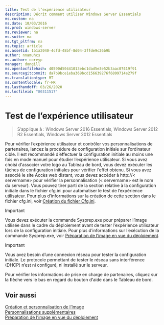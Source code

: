 ```yaml
---
title: Test de l’expérience utilisateur
description: Décrit comment utiliser Windows Server Essentials
ms.custom: na
ms.date: 10/03/2016
ms.prod: windows-server
ms.reviewer: na
ms.suite: na
ms.tgt_pltfrm: na
ms.topic: article
ms.assetid: 1b1a2040-4cfd-48bf-8d04-3ffde9c26b9b
author: nnamuhcs
ms.author: coreyp
manager: dongill
ms.openlocfilehash: 40590d50441013ebc1dad5e3e52b3aac07419f91
ms.sourcegitcommit: da7b9bce1eba369bcd156639276f6899714e279f
ms.translationtype: MT
ms.contentlocale: fr-FR
ms.lasthandoff: 03/26/2020
ms.locfileid: "80311517"
---
```

# <a name="testing-the-customer-experience"></a>Test de l’expérience utilisateur

>S’applique à : Windows Server 2016 Essentials, Windows Server 2012 R2 Essentials, Windows Server 2012 Essentials

Pour vérifier l’expérience utilisateur et contrôler vos personnalisations de partenaires, lancez la procédure de configuration initiale sur l’ordinateur cible. Il est recommandé d’effectuer la configuration initiale au moins une fois en mode manuel pour étudier l’expérience utilisateur. Si vous avez choisi d'associer votre logo au Tableau de bord, vous devez exécuter les tâches de configuration initiales pour vérifier l'effet obtenu. Si vous avez associé le site Accès web distant, vous devez accéder à http://< servername\> pour vérifier la personnalisation (< servername\> est le nom du serveur). Vous pouvez tirer parti de la section relative à la configuration initiale dans le fichier cfg.ini pour automatiser le test de l’expérience utilisateur. Pour plus d’informations sur la création de cette section dans le fichier cfg.ini, voir [Création du fichier Cfg.ini](Create-the-Cfg.ini-File.md).  
  
> [!IMPORTANT]
>  Vous devez exécuter la commande Sysprep.exe pour préparer l’image utilisée dans le cadre du déploiement avant de tester l’expérience utilisateur lors de la configuration initiale. Pour plus d’informations sur l’exécution de la commande Sysprep.exe, voir [Préparation de l’image en vue du déploiement](Preparing-the-Image-for-Deployment.md).  
  
> [!IMPORTANT]
>  Vous avez besoin d’une connexion réseau pour tester la configuration initiale. Le protocole permettant de tester le réseau sans interférence (DHCP) n’est ni configuré, ni installé sur le serveur.  
  
 Pour vérifier les informations de prise en charge de partenaires, cliquez sur la flèche vers le bas en regard du bouton d'aide dans le Tableau de bord.  
  
## <a name="see-also"></a>Voir aussi  
 [Création et personnalisation de l’Image](Creating-and-Customizing-the-Image.md)   
 [Personnalisations supplémentaires](Additional-Customizations.md)   
 [Préparation de l’image en vue du déploiement](Preparing-the-Image-for-Deployment.md)